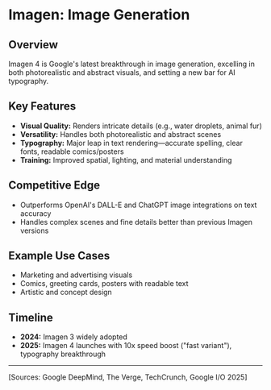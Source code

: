 # Imagen: Image Generation

## Overview
Imagen 4 is Google's latest breakthrough in image generation, excelling in both photorealistic and abstract visuals, and setting a new bar for AI typography.

## Key Features
- **Visual Quality:** Renders intricate details (e.g., water droplets, animal fur)
- **Versatility:** Handles both photorealistic and abstract scenes
- **Typography:** Major leap in text rendering—accurate spelling, clear fonts, readable comics/posters
- **Training:** Improved spatial, lighting, and material understanding

## Competitive Edge
- Outperforms OpenAI's DALL-E and ChatGPT image integrations on text accuracy
- Handles complex scenes and fine details better than previous Imagen versions

## Example Use Cases
- Marketing and advertising visuals
- Comics, greeting cards, posters with readable text
- Artistic and concept design

## Timeline
- **2024:** Imagen 3 widely adopted
- **2025:** Imagen 4 launches with 10x speed boost ("fast variant"), typography breakthrough

---
[Sources: Google DeepMind, The Verge, TechCrunch, Google I/O 2025] 